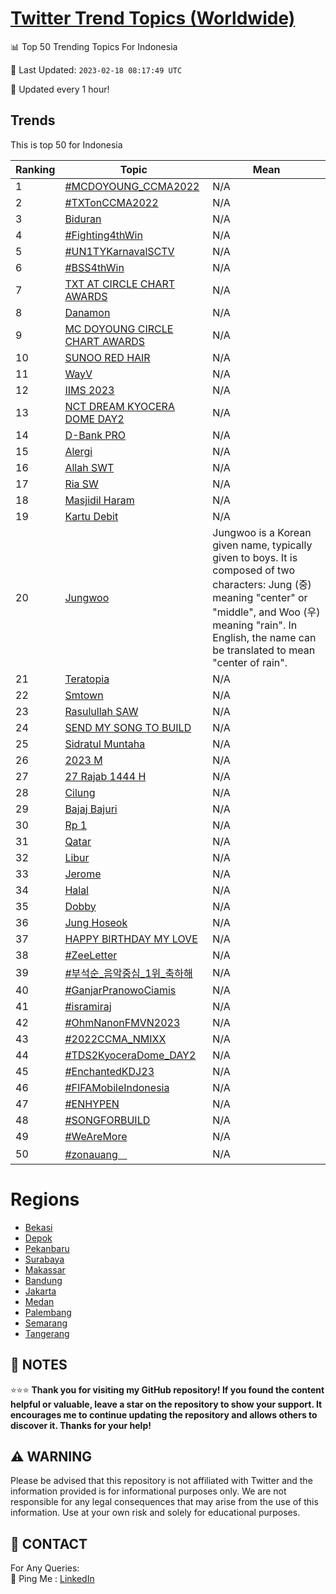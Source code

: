 [Twitter Trend Topics (Worldwide)](https://github.com/ErcinDedeoglu/Twitter-Trend-Topics)
==========


📊 Top 50 Trending Topics For Indonesia

📆 Last Updated: `2023-02-18 08:17:49 UTC`

🔧 Updated every 1 hour!


## Trends

This is top 50 for Indonesia

| Ranking | Topic | Mean |
| ------- | ------------ | ------------ |
| 1 | [#MCDOYOUNG_CCMA2022](http://twitter.com/search?q=%23MCDOYOUNG_CCMA2022) | N/A |
| 2 | [#TXTonCCMA2022](http://twitter.com/search?q=%23TXTonCCMA2022) | N/A |
| 3 | [Biduran](http://twitter.com/search?q=Biduran) | N/A |
| 4 | [#Fighting4thWin](http://twitter.com/search?q=%23Fighting4thWin) | N/A |
| 5 | [#UN1TYKarnavalSCTV](http://twitter.com/search?q=%23UN1TYKarnavalSCTV) | N/A |
| 6 | [#BSS4thWin](http://twitter.com/search?q=%23BSS4thWin) | N/A |
| 7 | [TXT AT CIRCLE CHART AWARDS](http://twitter.com/search?q=TXT+AT+CIRCLE+CHART+AWARDS) | N/A |
| 8 | [Danamon](http://twitter.com/search?q=Danamon) | N/A |
| 9 | [MC DOYOUNG CIRCLE CHART AWARDS](http://twitter.com/search?q=MC+DOYOUNG+CIRCLE+CHART+AWARDS) | N/A |
| 10 | [SUNOO RED HAIR](http://twitter.com/search?q=SUNOO+RED+HAIR) | N/A |
| 11 | [WayV](http://twitter.com/search?q=WayV) | N/A |
| 12 | [IIMS 2023](http://twitter.com/search?q=IIMS+2023) | N/A |
| 13 | [NCT DREAM KYOCERA DOME DAY2](http://twitter.com/search?q=NCT+DREAM+KYOCERA+DOME+DAY2) | N/A |
| 14 | [D-Bank PRO](http://twitter.com/search?q=D-Bank+PRO) | N/A |
| 15 | [Alergi](http://twitter.com/search?q=Alergi) | N/A |
| 16 | [Allah SWT](http://twitter.com/search?q=Allah+SWT) | N/A |
| 17 | [Ria SW](http://twitter.com/search?q=Ria+SW) | N/A |
| 18 | [Masjidil Haram](http://twitter.com/search?q=Masjidil+Haram) | N/A |
| 19 | [Kartu Debit](http://twitter.com/search?q=Kartu+Debit) | N/A |
| 20 | [Jungwoo](http://twitter.com/search?q=Jungwoo) | Jungwoo is a Korean given name, typically given to boys. It is composed of two characters: Jung (중) meaning "center" or "middle", and Woo (우) meaning "rain". In English, the name can be translated to mean "center of rain". |
| 21 | [Teratopia](http://twitter.com/search?q=Teratopia) | N/A |
| 22 | [Smtown](http://twitter.com/search?q=Smtown) | N/A |
| 23 | [Rasulullah SAW](http://twitter.com/search?q=Rasulullah+SAW) | N/A |
| 24 | [SEND MY SONG TO BUILD](http://twitter.com/search?q=SEND+MY+SONG+TO+BUILD) | N/A |
| 25 | [Sidratul Muntaha](http://twitter.com/search?q=Sidratul+Muntaha) | N/A |
| 26 | [2023 M](http://twitter.com/search?q=2023+M) | N/A |
| 27 | [27 Rajab 1444 H](http://twitter.com/search?q=27+Rajab+1444+H) | N/A |
| 28 | [Cilung](http://twitter.com/search?q=Cilung) | N/A |
| 29 | [Bajaj Bajuri](http://twitter.com/search?q=Bajaj+Bajuri) | N/A |
| 30 | [Rp 1](http://twitter.com/search?q=Rp+1) | N/A |
| 31 | [Qatar](http://twitter.com/search?q=Qatar) | N/A |
| 32 | [Libur](http://twitter.com/search?q=Libur) | N/A |
| 33 | [Jerome](http://twitter.com/search?q=Jerome) | N/A |
| 34 | [Halal](http://twitter.com/search?q=Halal) | N/A |
| 35 | [Dobby](http://twitter.com/search?q=Dobby) | N/A |
| 36 | [Jung Hoseok](http://twitter.com/search?q=Jung+Hoseok) | N/A |
| 37 | [HAPPY BIRTHDAY MY LOVE](http://twitter.com/search?q=HAPPY+BIRTHDAY+MY+LOVE) | N/A |
| 38 | [#ZeeLetter](http://twitter.com/search?q=%23ZeeLetter) | N/A |
| 39 | [#부석순_음악중심_1위_축하해](http://twitter.com/search?q=%23%eb%b6%80%ec%84%9d%ec%88%9c_%ec%9d%8c%ec%95%85%ec%a4%91%ec%8b%ac_1%ec%9c%84_%ec%b6%95%ed%95%98%ed%95%b4) | N/A |
| 40 | [#GanjarPranowoCiamis](http://twitter.com/search?q=%23GanjarPranowoCiamis) | N/A |
| 41 | [#isramiraj](http://twitter.com/search?q=%23isramiraj) | N/A |
| 42 | [#OhmNanonFMVN2023](http://twitter.com/search?q=%23OhmNanonFMVN2023) | N/A |
| 43 | [#2022CCMA_NMIXX](http://twitter.com/search?q=%232022CCMA_NMIXX) | N/A |
| 44 | [#TDS2KyoceraDome_DAY2](http://twitter.com/search?q=%23TDS2KyoceraDome_DAY2) | N/A |
| 45 | [#EnchantedKDJ23](http://twitter.com/search?q=%23EnchantedKDJ23) | N/A |
| 46 | [#FIFAMobileIndonesia](http://twitter.com/search?q=%23FIFAMobileIndonesia) | N/A |
| 47 | [#ENHYPEN](http://twitter.com/search?q=%23ENHYPEN) | N/A |
| 48 | [#SONGFORBUILD](http://twitter.com/search?q=%23SONGFORBUILD) | N/A |
| 49 | [#WeAreMore](http://twitter.com/search?q=%23WeAreMore) | N/A |
| 50 | [#zonauangᅠ](http://twitter.com/search?q=%23zonauang%e1%85%a0) | N/A |



# Regions

* [Bekasi](</Indonesia/Bekasi.md>)
* [Depok](</Indonesia/Depok.md>)
* [Pekanbaru](</Indonesia/Pekanbaru.md>)
* [Surabaya](</Indonesia/Surabaya.md>)
* [Makassar](</Indonesia/Makassar.md>)
* [Bandung](</Indonesia/Bandung.md>)
* [Jakarta](</Indonesia/Jakarta.md>)
* [Medan](</Indonesia/Medan.md>)
* [Palembang](</Indonesia/Palembang.md>)
* [Semarang](</Indonesia/Semarang.md>)
* [Tangerang](</Indonesia/Tangerang.md>)



## 📝 NOTES

⭐⭐⭐ **Thank you for visiting my GitHub repository! If you found the content helpful or valuable, leave a star on the repository to show your support. It encourages me to continue updating the repository and allows others to discover it. Thanks for your help!**


## ⚠️ WARNING

Please be advised that this repository is not affiliated with Twitter and the information provided is for informational purposes only. We are not responsible for any legal consequences that may arise from the use of this information. Use at your own risk and solely for educational purposes.


## 📨 CONTACT

 For Any Queries:  
            🏓 Ping Me : [LinkedIn](https://www.linkedin.com/in/ercindedeoglu/)
